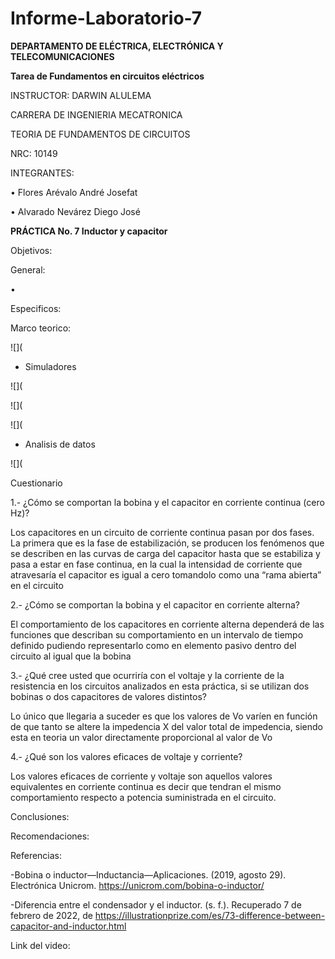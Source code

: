 # Informe-Laboratorio-7

**DEPARTAMENTO DE ELÉCTRICA, ELECTRÓNICA Y TELECOMUNICACIONES**

**Tarea de Fundamentos en circuitos eléctricos**

INSTRUCTOR: DARWIN ALULEMA

CARRERA DE INGENIERIA MECATRONICA

TEORIA DE FUNDAMENTOS DE CIRCUITOS

NRC: 10149

INTEGRANTES:

• Flores Arévalo André Josefat

• Alvarado Nevárez Diego José

**PRÁCTICA No. 7 Inductor y capacitor**

Objetivos:

General:

•	

Especificos:



Marco teorico:

![](

- Simuladores

![](

![](

![](

- Analisis de datos

![](

Cuestionario 

1.- ¿Cómo se comportan la bobina y el capacitor en corriente continua (cero Hz)?

Los capacitores en un circuito de corriente continua pasan por dos fases. La primera que es la fase de estabilización, se producen  los fenómenos que se describen en las curvas de carga del capacitor hasta que se estabiliza y pasa a estar en fase continua, en la cual la intensidad de corriente que atravesaría el capacitor es igual a cero tomandolo como una “rama abierta” en el circuito

2.- ¿Cómo se comportan la bobina y el capacitor en corriente alterna?

El comportamiento de los capacitores en corriente alterna dependerá de las funciones que describan su comportamiento en un intervalo de tiempo definido pudiendo representarlo como en elemento pasivo dentro del circuito al igual que la bobina

3.- ¿Qué cree usted que ocurriría con el voltaje  y la corriente de la resistencia en los circuitos analizados en esta práctica, si se utilizan dos bobinas o dos capacitores de valores distintos?

Lo único que llegaria a suceder es que los valores de Vo varíen en función de que tanto se altere la impedencia X del valor total de impedencia, siendo esta en teoria un valor directamente proporcional al valor de Vo 

4.- ¿Qué son los valores eficaces de voltaje y corriente?

Los  valores  eficaces  de  corriente  y  voltaje  son  aquellos  valores  equivalentes  en corriente  continua  es  decir que tendran el  mismo  comportamiento  respecto  a  potencia suministrada en el circuito. 

Conclusiones:


Recomendaciones:


Referencias:

-Bobina o inductor—Inductancia—Aplicaciones. (2019, agosto 29). Electrónica Unicrom. https://unicrom.com/bobina-o-inductor/

-Diferencia entre el condensador y el inductor. (s. f.). Recuperado 7 de febrero de 2022, de https://illustrationprize.com/es/73-difference-between-capacitor-and-inductor.html

Link del video:
